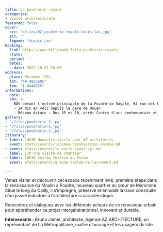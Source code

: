 ```yaml
---
title: La poudrerie royale
categories:
- Visite architecturale
featured: false
cover:
  src: "/files/02-poudrerie-royale-louis-lac.jpg"
  alt: ''
  legend: "©Louis Lac"
booking:
  link: https://www.billetweb.fr/la-poudrerie-royale
  state: ''
  period: ''
  dates:
  - date: 2022-10-01 10:00
address:
  place: Maromme (76)
  lat: "49.4832605"
  lon: "1.0444055"
informations:
  note: ''
  rdv: |-
    RDV devant l’entrée principale de la Poudrerie Royale, 94 rue des Martyrs de la Résistance
    - 24 min en vélo depuis la gare de Rouen
    - Réseau Astuce : Bus 35 et 10, arrêt Centre d'art contemporain et F4, arrêt Maromme Centre
gallery:
- "/files/poudrerie-3.jpg"
- "/files/poudrerie-1.jpg"
- "/files/poudrerie-2.jpg"
itinerary:
- label: 14h30 Nouvelle visite avec AZ architectes
  event: static/events/lanimea-reconversion-animee.md
- event: static/events/le-carre-saint-cyr.md
  label: 17h Une visite de chantier
- label: 18h30 Soirée festive au Forum
  event: static/events/grande-tablee-de-lancement.md

---
```

Venez visiter et découvrir cet espace récemment livré, première étape dans la renaissance du Moulin à Poudre, nouveau quartier au cœur de Maromme. Situé le long du Cailly, il s’imprègne, préserve et ennoblit la trace construite d’un passé industriel à l’architecture si caractéristique.

Rencontrez et dialoguez avec les différents acteurs de ce renouveau urbain pour appréhender ce projet intergénérationnel, innovant et durable.

**Intervenants :** Bruno Jamet, architecte, Agence AZ ARCHITECTURE, un représentant de La Métropolitaine, maître d’ouvrage et les usagers du site.